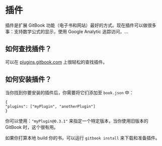 # 插件

插件是扩展 GitBook 功能（电子书和网站）最好的方式。现在插件可以做很多事：支持数学公式的显示，使用 Google Analytic 追踪访问，...

## 如何查找插件？

可以在 [plugins.gitbook.com](http://plugins.gitbook.com) 上很轻松的查找插件。

## 如何安装插件？

当你找到你要安装的插件后，你需要将它们添加至 `book.json` 中：

```
{
"plugins": ["myPlugin", "anotherPlugin"]
}
```

你可以使用：`"myPlugin@0.3.1"` 来指定一个特定版本，当你使用旧版本的 GitBook 时，这个很有用。

如果你打算本地 build 你的书，可以运行 `gitbook install` 来下载和准备插件。
